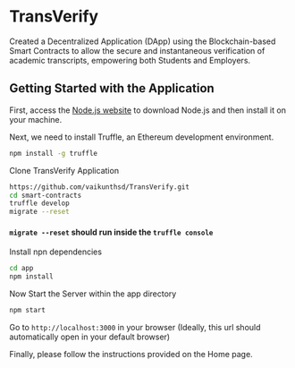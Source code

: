 # TransVerify
Created a Decentralized Application (DApp) using the Blockchain-based Smart Contracts to allow the secure and instantaneous verification of academic transcripts, empowering both Students and Employers.

## Getting Started with the Application

First, access the [Node.js website](https://nodejs.org/) to download Node.js and then install it on your machine.

Next, we need to install Truffle, an Ethereum development environment.

```sh
npm install -g truffle

```
Clone TransVerify Application 

```sh
https://github.com/vaikunthsd/TransVerify.git
cd smart-contracts
truffle develop
migrate --reset
```
#### `migrate --reset` should run inside the `truffle console`

Install npn dependencies

```sh
cd app 
npm install
```

Now Start the Server within the app directory

```sh
npm start
```

Go to `http://localhost:3000` in your browser (Ideally, this url should automatically open in your default browser)

Finally, please follow the instructions provided on the Home page.
